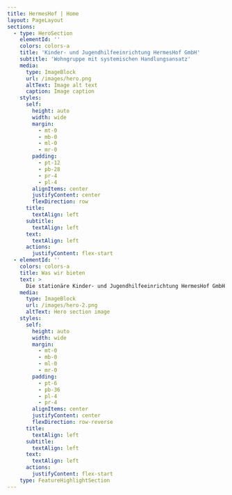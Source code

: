 ```yaml
---
title: HermesHof | Home
layout: PageLayout
sections:
  - type: HeroSection
    elementId: ''
    colors: colors-a
    title: 'Kinder- und Jugendhilfeeinrichtung HermesHof GmbH'
    subtitle: 'Wohngruppe mit systemischen Handlungsansatz'
    media:
      type: ImageBlock
      url: /images/hero.png
      altText: Image alt text
      caption: Image caption
    styles:
      self:
        height: auto
        width: wide
        margin:
          - mt-0
          - mb-0
          - ml-0
          - mr-0
        padding:
          - pt-12
          - pb-28
          - pr-4
          - pl-4
        alignItems: center
        justifyContent: center
        flexDirection: row
      title:
        textAlign: left
      subtitle:
        textAlign: left
      text:
        textAlign: left
      actions:
        justifyContent: flex-start
  - elementId: ''
    colors: colors-a
    title: Was wir bieten
    text: >
      Die stationäre Kinder- und Jugendhilfeeinrichtung HermesHof GmbH bietet 11 Kindern/Jugendlichen und jungen Volljährigen ab 10 Jahren ein zu Hause. Wir bieten den Bewohner*innen familienähnliche Strukturen und arbeiten mit dem systemischen Handlungsansatz auf Grundlage des SGB VIII in Verbindung mit § 34 und § 41.
    media:
      type: ImageBlock
      url: /images/hero-2.png
      altText: Hero section image
    styles:
      self:
        height: auto
        width: wide
        margin:
          - mt-0
          - mb-0
          - ml-0
          - mr-0
        padding:
          - pt-6
          - pb-36
          - pl-4
          - pr-4
        alignItems: center
        justifyContent: center
        flexDirection: row-reverse
      title:
        textAlign: left
      subtitle:
        textAlign: left
      text:
        textAlign: left
      actions:
        justifyContent: flex-start
    type: FeatureHighlightSection
---
```

